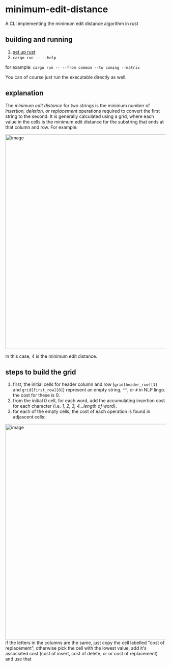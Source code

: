 # minimum-edit-distance
A CLI implementing the minimum edit distance algorithm in rust

## building and running

1. [set up rust](https://doc.rust-lang.org/book/ch01-01-installation.html)
2. `cargo run -- --help`

for example:
`cargo run -- --from common --to coming --matrix`

You can of course just run the executable directly as well.

## explanation

The _minimum edit distance_ for two strings is the minimum number of _insertion, deletion, or replacement_ operations 
required to convert the first string to the second. It is generally calculated using a grid, 
where each value in the cells is the minimum edit distance for the substring that ends at that column and row.
For example:

<img width="673" alt="image" src="https://user-images.githubusercontent.com/8580352/174901058-08643009-5d4e-4b53-9eed-7002db161a5a.png">

In this case, 4 is the minimum edit distance.

## steps to build the grid

1. first, the initial cells for header column and row (`grid[header_row][1]` and `grid[first_row][0]`) represent an empty string, `""`, or `#` in NLP lingo. 
  the cost for these is 0.
1. from the initial 0 cell, for each word, add the accumulating insertion cost for each character (i.e. _1, 2, 3, 4...length of word_).
1. for each of the empty cells, the cost of each operation is found in adjascent cells:
  <img width="677" alt="image" src="https://user-images.githubusercontent.com/8580352/174904420-0764af7a-12c8-4cf4-81a8-981638a107f6.png">
   if the letters in the columns are the same, just copy the cell labelled "cost of replacement", 
   otherwise pick the cell with the lowest value, add it's associated cost (cost of insert, cost of delete, or or cost of replacement) and use that

